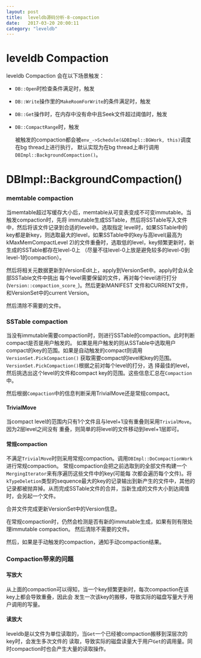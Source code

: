 ```yaml
---
layout: post
title:  leveldb源码分析-8-compaction
date:   2017-03-20 20:00:11
category: "leveldb"
---
```


# leveldb Compaction
  leveldb Compaction 会在以下场景触发：

* `DB::Open`时检查条件满足时，触发
* `DB::Write`操作里的`MakeRoomForWrite`的条件满足时，触发
* `DB::Get`操作时，在内存中没有命中且Seek文件超过阈值时，触发
* `DB::CompactRange`时，触发

  被触发的compaction都会被`env_->Schedule(&DBImpl::BGWork, this)`调度在bg thread上进行执行，
  默认实现为在bg thread上串行调用`DBImpl::BackgroundCompaction()`。


# DBImpl::BackgroundCompaction()

### memtable compaction
  当memtable超过写缓存大小后，memtable从可变表变成不可变immutable。当触发compaction时，先将
  immutable生成SSTable，然后将SSTable写入文件中，然后将该文件记录到合适的level中。选取指定
  level时，如果SSTable中的key都是新key，则选取最大的level，如果SSTable中的key与高level(最高为
  kMaxMemCompactLevel 2)的文件重叠时，选取低的level，key频繁更新时，新生成的SSTable都存在level-0上
  （尽量不往level-0上放是避免较多的level-0到level-1的compaction）。

  然后将相关元数据更新到VersionEdit上，apply到VersionSet中。apply时会从全部SSTable文件中挑出
  每个level需要保留的文件，再对每个level进行打分(`Version::compaction_score_`)。然后更新MANIFEST
  文件和CURRENT文件，和VersionSet中的current Version。

  然后清除不需要的文件。

### SSTable compaction
  当没有immutable需要compaction时，则进行SSTable的compaction。此时判断compact是否是用户触发的。
  如果是用户触发的则从SSTable中选取用户compact的key的范围。如果是自动触发的compact则调用`VersionSet.PickCompaction()`
  获取需要compact的level和key的范围。`VersionSet.PickCompaction()`根据之前对每个level的打分，选
  择最佳的level，然后挑选出这个level的文件和compact key的范围。这些信息汇总在`Compaction`中。

  然后根据`Compaction`中的信息判断采用TrivialMove还是常规compact。

#### TrivialMove
  当compact level的范围内只有1个文件且与level+1没有重叠则采用`TrivialMove`。因为2层level之间没有
  重叠，则简单的将level的文件移动到level+1层即可。

#### 常规compaction
  不满足`TrivialMove`时则采用常规compaction。调用`DBImpl::DoCompactionWork`进行常规compaction。
  常规compaction会把之前选取到的全部文件构建一个`MergingIterator`来有序遍历这些文件中的key(可能每
  次都会遍历每个文件)。将`kTypeDeletion`类型的sequence最大的key的记录输出到新产生的文件中，其他的
  记录都被抛弃掉。从而完成SSTable文件的合并，当新生成的文件大小到达阈值时，会另起一个文件。

  合并文件完成更新VersionSet中的Version信息。

  在常规compaction时，仍然会检测是否有新的immutable生成，如果有则有限处理immutable compaction。
  然后清除不需要的文件。

  然后，如果是手动触发的compaction，通知手动compaction结果。

### Compaction带来的问题

#### 写放大
  从上面的compaction可以得知，当一个key频繁更新时，每次compaction在该key上都会导致重叠，因此会
  发生一次该key的搬移，导致实际的磁盘写量大于用户调用的写量。

#### 读放大
  leveldb是以文件为单位读取的，当`Get`一个已经被compaction搬移到深层次的key时，会发生多次文件的
  读取，导致实际的磁盘读量大于用户`Get`的调用量。同时compaction时也会产生大量的读取操作。
